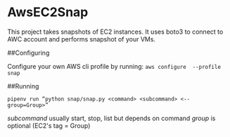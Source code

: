 # AwsEC2Snap
This project takes snapshots of EC2 instances.  It uses boto3 to connect to AWC account and performs snapshot of your VMs.

##Configuring

Configure your own AWS cli profile by running:
`aws configure  --profile snap `

##Running

`pipenv run “python snap/snap.py <command> <subcommand> <--group=Group>”` 

*subcommand* usually start, stop, list but depends on command
*group* is optional (EC2's tag = Group) 
